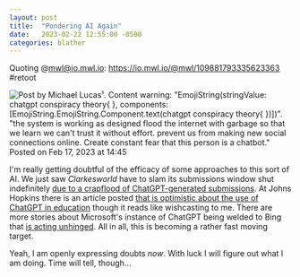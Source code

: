 ```yaml
---
layout: post
title:  "Pondering AI Again"
date:   2023-02-22 12:55:00 -0500
categories: blather
---
```

Quoting @mwl@io.mwl.io: <https://io.mwl.io/@mwl/109881793335623363> #retoot

![Post by Michael Lucas¹. Content warning: "EmojiString(stringValue: chatgpt conspiracy theory{
}, components: [EmojiString.EmojiString.Component.text(chatgpt conspiracy theory{
})])". "the system is working as designed flood the internet with garbage so that we learn we can't trust it without effort. prevent us from making new social connections online. Create constant fear that this person is a chatbot." Posted on Feb 17, 2023 at 14:45]({{site.url}}/img/chat-conspiracy.jpg)

I'm really getting doubtful of the efficacy of some approaches to this sort of AI.  We just saw *Clarkesworld* have to slam its submissions window shut indefinitely [due to a crapflood of ChatGPT-generated submissions](http://web.archive.org/web/20230222022224/https://arstechnica.com/information-technology/2023/02/sci-fi-becomes-real-as-renowned-magazine-closes-submissions-due-to-ai-writers/).  At Johns Hopkins there is an article posted [that is optimistic about the use of ChatGPT in education](http://web.archive.org/web/20230222055340/https://hub.jhu.edu/2023/02/20/chatgpt-in-higher-education-discussion/) though it reads like wishcasting to me.  There are more stories about Microsoft's instance of ChatGPT being welded to Bing that [is acting unhinged](https://www.msn.com/en-gb/money/technology/microsoft-sets-new-limits-on-bing-chatgpt-to-prevent-unhinged-behavior/ar-AA17M0Nu).  All in all, this is becoming a rather fast moving target.

Yeah, I am openly expressing doubts *now*.  With luck I will figure out what I am doing.  Time will tell, though...
